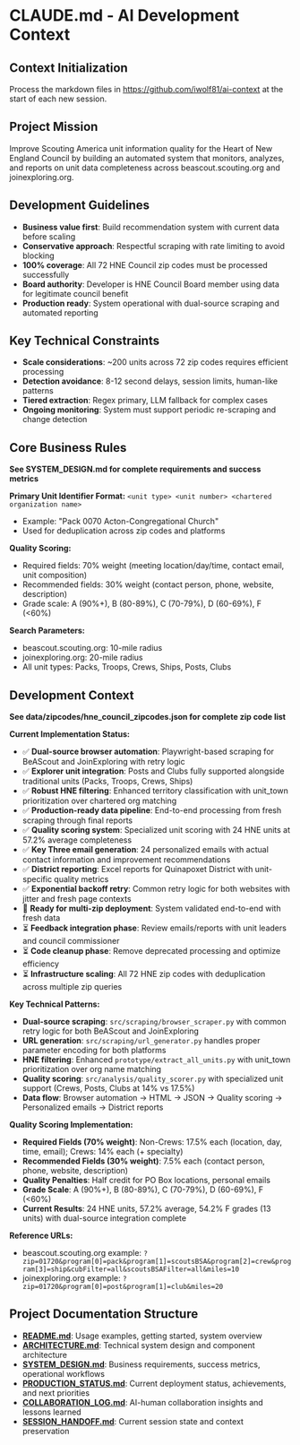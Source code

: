 # CLAUDE.md - AI Development Context

## Context Initialization
Process the markdown files in https://github.com/iwolf81/ai-context at the start of each new session.

## Project Mission
Improve Scouting America unit information quality for the Heart of New England Council by building an automated system that monitors, analyzes, and reports on unit data completeness across beascout.scouting.org and joinexploring.org.

## Development Guidelines
- **Business value first**: Build recommendation system with current data before scaling
- **Conservative approach**: Respectful scraping with rate limiting to avoid blocking
- **100% coverage**: All 72 HNE Council zip codes must be processed successfully  
- **Board authority**: Developer is HNE Council Board member using data for legitimate council benefit
- **Production ready**: System operational with dual-source scraping and automated reporting

## Key Technical Constraints
- **Scale considerations**: ~200 units across 72 zip codes requires efficient processing
- **Detection avoidance**: 8-12 second delays, session limits, human-like patterns
- **Tiered extraction**: Regex primary, LLM fallback for complex cases
- **Ongoing monitoring**: System must support periodic re-scraping and change detection

## Core Business Rules
**See SYSTEM_DESIGN.md for complete requirements and success metrics**

**Primary Unit Identifier Format:** `<unit type> <unit number> <chartered organization name>`
- Example: "Pack 0070 Acton-Congregational Church" 
- Used for deduplication across zip codes and platforms

**Quality Scoring:**
- Required fields: 70% weight (meeting location/day/time, contact email, unit composition)
- Recommended fields: 30% weight (contact person, phone, website, description)
- Grade scale: A (90%+), B (80-89%), C (70-79%), D (60-69%), F (<60%)

**Search Parameters:**
- beascout.scouting.org: 10-mile radius
- joinexploring.org: 20-mile radius  
- All unit types: Packs, Troops, Crews, Ships, Posts, Clubs
 
## Development Context
**See data/zipcodes/hne_council_zipcodes.json for complete zip code list**

**Current Implementation Status:**
- ✅ **Dual-source browser automation**: Playwright-based scraping for BeAScout and JoinExploring with retry logic
- ✅ **Explorer unit integration**: Posts and Clubs fully supported alongside traditional units (Packs, Troops, Crews, Ships)
- ✅ **Robust HNE filtering**: Enhanced territory classification with unit_town prioritization over chartered org matching
- ✅ **Production-ready data pipeline**: End-to-end processing from fresh scraping through final reports
- ✅ **Quality scoring system**: Specialized unit scoring with 24 HNE units at 57.2% average completeness
- ✅ **Key Three email generation**: 24 personalized emails with actual contact information and improvement recommendations
- ✅ **District reporting**: Excel reports for Quinapoxet District with unit-specific quality metrics
- ✅ **Exponential backoff retry**: Common retry logic for both websites with jitter and fresh page contexts
- 🎯 **Ready for multi-zip deployment**: System validated end-to-end with fresh data
- ⏳ **Feedback integration phase**: Review emails/reports with unit leaders and council commissioner
- ⏳ **Code cleanup phase**: Remove deprecated processing and optimize efficiency
- ⏳ **Infrastructure scaling**: All 72 HNE zip codes with deduplication across multiple zip queries

**Key Technical Patterns:**
- **Dual-source scraping**: `src/scraping/browser_scraper.py` with common retry logic for both BeAScout and JoinExploring
- **URL generation**: `src/scraping/url_generator.py` handles proper parameter encoding for both platforms
- **HNE filtering**: Enhanced `prototype/extract_all_units.py` with unit_town prioritization over org name matching
- **Quality scoring**: `src/analysis/quality_scorer.py` with specialized unit support (Crews, Posts, Clubs at 14% vs 17.5%)
- **Data flow**: Browser automation → HTML → JSON → Quality scoring → Personalized emails → District reports

**Quality Scoring Implementation:**
- **Required Fields (70% weight)**: Non-Crews: 17.5% each (location, day, time, email); Crews: 14% each (+ specialty)
- **Recommended Fields (30% weight)**: 7.5% each (contact person, phone, website, description)
- **Quality Penalties**: Half credit for PO Box locations, personal emails
- **Grade Scale**: A (90%+), B (80-89%), C (70-79%), D (60-69%), F (<60%)
- **Current Results**: 24 HNE units, 57.2% average, 54.2% F grades (13 units) with dual-source integration complete

**Reference URLs:**
- beascout.scouting.org example: `?zip=01720&program[0]=pack&program[1]=scoutsBSA&program[2]=crew&program[3]=ship&cubFilter=all&scoutsBSAFilter=all&miles=10`
- joinexploring.org example: `?zip=01720&program[0]=post&program[1]=club&miles=20`

## Project Documentation Structure
- **[README.md](README.md)**: Usage examples, getting started, system overview
- **[ARCHITECTURE.md](ARCHITECTURE.md)**: Technical system design and component architecture  
- **[SYSTEM_DESIGN.md](SYSTEM_DESIGN.md)**: Business requirements, success metrics, operational workflows
- **[PRODUCTION_STATUS.md](PRODUCTION_STATUS.md)**: Current deployment status, achievements, and next priorities
- **[COLLABORATION_LOG.md](COLLABORATION_LOG.md)**: AI-human collaboration insights and lessons learned
- **[SESSION_HANDOFF.md](SESSION_HANDOFF.md)**: Current session state and context preservation
